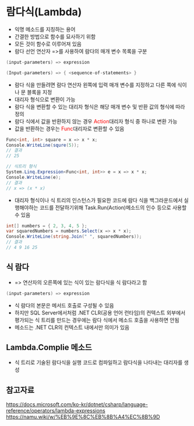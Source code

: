 람다식(Lambda)
=========
- 익명 메소드를 지칭하는 용어
- 간결한 방법으로 함수를 묘사하기 위함
- 모든 것이 함수로 이루어져 있음
- 람다 선언 연산자 =>를 사용하여 람다의 매개 변수 목록을 구분

```cs
(input-parameters) => expression
```
```cs
(Input-parameters) => { <sequence-of-statements> }
```

- 람다 식을 만들려면 람다 연산자 왼쪽에 입력 매개 변수를 지정하고 다른 쪽에 식이나 문 블록을 지정
- 대리자 형식으로 변환이 가능
- 람다 식을 변환할 수 있는 대리자 형식은 해당 매개 변수 및 반환 값의 형식에 따라 정의
- 람다 식에서 값을 반환하지 않는 경우 <span style="color:red">Action</span>대리자 형식 중 하나로 변환 가능
- 값을 반환하는 경우는 <span style="color:red">Func</span>대리자로 변환할 수 있음
```cs
Func<int, int> square = x => x * x;
Console.WriteLine(squre(5));
// 결과
// 25

// 식트리 형식
System.Linq.Expression<Func<int, int>> e = x => x * x;
Console.WriteLine(e);
// 결과
// x => (x * x)
```
- 대리자 형식이나 식 트리의 인스턴스가 필요한 코드에 람다 식을 백그라운드에서
 실행해야하는 코드를 전달하기위해 Task.Run(Action)메소드의 인수 등으로 사용할 수 있음
```cs
int[] numbers = { 2, 3, 4, 5 };
var squaredNumbers = numbers.Select(x => x * x);
Console.WriteLine(string.Join(" ", squaredNumbers));
// 결과
// 4 9 16 25
```

식 람다
-----
- => 연산자의 오른쪽에 있는 식이 있는 람다식을 식 람다라고 함
```cs
(input-parameters) => expression
```
- 식 람다의 본문은 메서드 호출로 구성될 수 있음
- 하지만 SQL Server에서처럼 .NET CLR(공용 언어 런타임)의 컨텍스트 외부에서 평가되는 식 트리를 만드는 경우에는 람다 식에서 메소드 호출을 사용하면 안됨
- 메소드는 .NET CLR의 컨텍스트 내에서만 의미가 있음

Lambda.Complie 메소드
----
- 식 트리로 기술된 람다식을 실행 코드로 컴파일하고 람다식을 나타내는 대리자를 생성

참고자료
--------
https://docs.microsoft.com/ko-kr/dotnet/csharp/language-reference/operators/lambda-expressions    
https://namu.wiki/w/%EB%9E%8C%EB%8B%A4%EC%8B%9D
